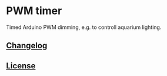 # PWM timer

Timed Arduino PWM dimming, e.g. to controll aquarium lighting.

## [Changelog](CHANGELOG.md)

## [License](LICENSE)

